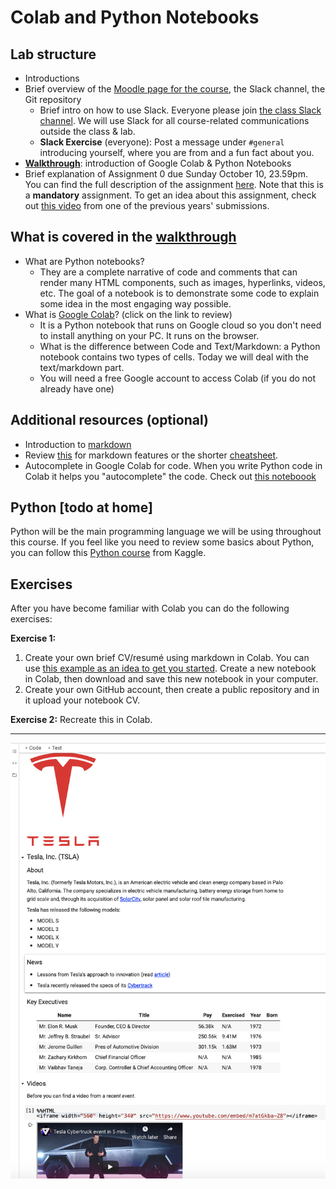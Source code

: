# Colab and Python Notebooks

## Lab structure

- Introductions
- Brief overview of the [Moodle page for the course](https://moodle.unil.ch/course/view.php?id=17164), the Slack channel, the Git repository
  - Brief intro on how to use Slack. Everyone please join [the class Slack channel](https://join.slack.com/t/slack-yrv2725/shared_invite/zt-ul6jzzmd-S2LXimp4wBdKWARU_TFsTw). We will use Slack for all course-related communications outside the class & lab.
  - **Slack Exercise** (everyone): Post a message under `#general` introducing yourself, where you are from and a fun fact about you.
- **[Walkthrough](https://github.com/michalis0/DataMining_and_MachineLearning/blob/master/week1/Notebooks_Introduction.ipynb)**: introduction of Google Colab & Python Notebooks
- Brief explanation of Assignment 0 due Sunday October 10, 23.59pm. You can find the full description of the assignment [here](https://moodle.unil.ch/mod/assign/view.php?id=841167). Note that this is a __mandatory__ assignment. To get an idea about this assignment, check out [this video](https://www.youtube.com/watch?v=dkX6whEGN1Y) from one of the previous years' submissions.

## What is covered in the [walkthrough](https://github.com/michalis0/DataMining_and_MachineLearning/blob/master/week1/Notebooks_Introduction.ipynb)

- What are Python notebooks? 
    - They are a complete narrative of code and comments that can render many HTML components, such as images, hyperlinks, videos, etc. The goal of a notebook is to demonstrate some code to explain some idea in the most engaging way possible.
- What is [Google Colab](https://colab.research.google.com/notebooks/basic_features_overview.ipynb)? (click on the link to review) 
    - It is a Python notebook that runs on Google cloud so you don't need to install anything on your PC. It runs on the browser.
    - What is the difference between Code and Text/Markdown: a Python notebook contains two types of cells. Today we will deal with the text/markdown part.
    - You will need a free Google account to access Colab (if you do not already have one)

## Additional resources (optional)
- Introduction to [markdown](https://colab.research.google.com/notebooks/markdown_guide.ipynb)
- Review [this](https://www.markdownguide.org/basic-syntax/) for markdown features or the shorter [cheatsheet](https://github.com/adam-p/markdown-here/wiki/Markdown-Cheatsheet).
- Autocomplete in Google Colab for code. When you write Python code in Colab it helps you "autocomplete" the code. Check out [this noteboook](https://colab.research.google.com/notebooks/basic_features_overview.ipynb#scrollTo=d4L9TOP9QSHn)
    
## Python [todo at home]
Python will be the main programming language we will be using throughout this course. If you feel like you need to review some basics about Python, you can follow this [Python course](https://www.kaggle.com/learn/python) from Kaggle.


## Exercises

After you have become familiar with Colab you can do the following exercises:

**Exercise 1:**

1. Create your own brief CV/resumé using markdown in Colab. You can use [this example as an idea to get you started](https://github.com/michalis0/DataMining_and_MachineLearning/blob/master/week1/Exercise1.QuickCVexample.pdf). Create a new notebook in Colab, then download and save this new notebook in your computer.
2. Create your own GitHub account, then create a public repository and in it upload your notebook CV.

**Exercise 2:** Recreate this in Colab.

---

![Exercise 2](/week1/Exercise2.png)



